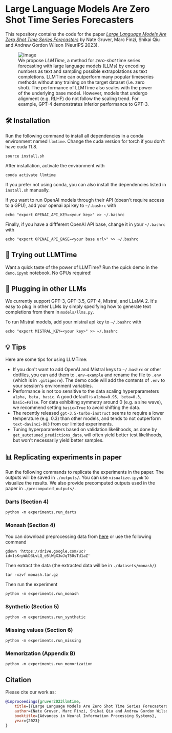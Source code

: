 # Large Language Models Are Zero Shot Time Series Forecasters

This repository contains the code for the paper
[_Large Language Models Are Zero Shot Time Series Forecasters_](https://arxiv.org/abs/2310.07820)
by Nate Gruver, Marc Finzi, Shikai Qiu and Andrew Gordon Wilson (NeurIPS 2023).

<figure>
  <img src="./assets/llmtime_top_fig.png" alt="Image">
  <figcaption> We propose <em>LLMTime</em>, a method for <em>zero-shot</em> time series forecasting with large language models (LLMs) by encoding numbers as text and sampling possible extrapolations as text completions. LLMTime can outperform many popular timeseries methods without any training on the target dataset (i.e. zero shot). The performance of LLMTime also scales with the power of the underlying base model. However, models that undergo alignment (e.g. RLHF) do not follow the scaling trend. For example, GPT-4 demonstrates inferior performance to GPT-3. </figcaption>
</figure>

## 🛠 Installation
Run the following command to install all dependencies in a conda environment named `llmtime`. Change the cuda version for torch if you don't have cuda 11.8. 
```
source install.sh
```
After installation, activate the environment with
```
conda activate llmtime
```
If you prefer not using conda, you can also install the dependencies listed in `install.sh` manually. 

If you want to run OpenAI models through their API (doesn't require access to a GPU), add your openai api key to `~/.bashrc` with
```
echo "export OPENAI_API_KEY=<your key>" >> ~/.bashrc
```

Finally, if you have a diffferent OpenAI API base, change it in your `~/.bashrc` with
```
echo "export OPENAI_API_BASE=<your base url>" >> ~/.bashrc
```

## 🚀 Trying out LLMTime
Want a quick taste of the power of LLMTime? Run the quick demo in the `demo.ipynb` notebook. No GPUs required!

## 🤖 Plugging in other LLMs
We currently support GPT-3, GPT-3.5, GPT-4, Mistral, and LLaMA 2. It's easy to plug in other LLMs by simply specifying how to generate text completions from them in `models/llms.py`.

To run Mistral models, add your mistral api key to `~/.bashrc` with
```
echo "export MISTRAL_KEY=<your key>" >> ~/.bashrc
```

## 💡 Tips 
Here are some tips for using LLMTime:
- If you don't want to add OpenAI and Mistral keys to `~/.bashrc` or other dotfiles, you can add them to `.env-example` and rename the file to `.env` (which is in `.gitignore`). The demo code will add the contents of `.env` to your session's environment variables.
- Performance is not too sensitive to the data scaling hyperparameters `alpha, beta, basic`. A good default is `alpha=0.95, beta=0.3, basic=False`. For data exhibiting symmetry around 0 (e.g. a sine wave), we recommend setting `basic=True` to avoid shifting the data.
- The recently released `gpt-3.5-turbo-instruct` seems to require a lower temperature (e.g. 0.3) than other models, and tends to not outperform `text-davinci-003` from our limited experiments.
- Tuning hyperparameters based on validation likelihoods, as done by `get_autotuned_predictions_data`, will often yield better test likelihoods, but won't necessarily yield better samples. 

## 📊 Replicating experiments in paper
Run the following commands to replicate the experiments in the paper. The outputs will be saved in `./outputs/`. You can use `visualize.ipynb` to visualize the results. We also provide precomputed outputs used in the paper in `./precomputed_outputs/`.
### Darts (Section 4)
```
python -m experiments.run_darts
```
### Monash (Section 4)
You can download preprocessing data from [here](https://drive.google.com/file/d/1sKrpWbD3LvLQ_e5lWgX3wJqT50sTd1aZ/view?usp=sharing) or use the following command
```
gdown 'https://drive.google.com/uc?id=1sKrpWbD3LvLQ_e5lWgX3wJqT50sTd1aZ'
```
Then extract the data (the extracted data will be in `./datasets/monash/`)
```
tar -xzvf monash.tar.gz
```
Then run the experiment
```
python -m experiments.run_monash
```
### Synthetic (Section 5)
```
python -m experiments.run_synthetic
```
### Missing values (Section 6)
```
python -m experiments.run_missing
```
### Memorization (Appendix B)
```
python -m experiments.run_memorization
```

## Citation
Please cite our work as:
```bibtex
@inproceedings{gruver2023llmtime,
    title={{Large Language Models Are Zero Shot Time Series Forecasters}},
    author={Nate Gruver, Marc Finzi, Shikai Qiu and Andrew Gordon Wilson},
    booktitle={Advances in Neural Information Processing Systems},
    year={2023}
}
```
